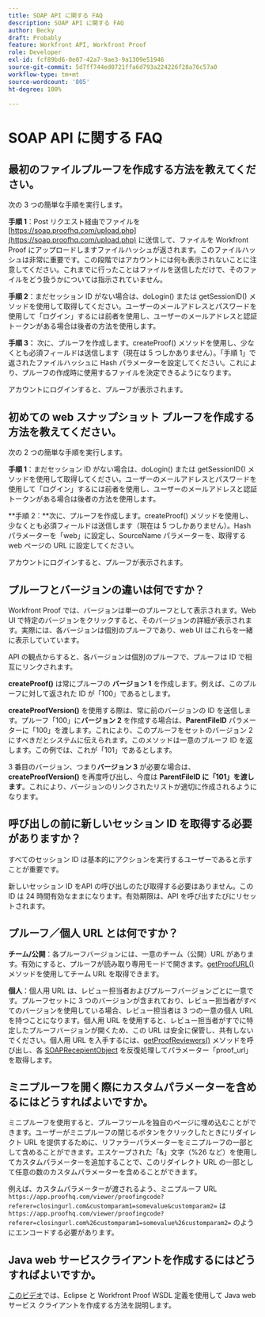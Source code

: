 ```yaml
---
title: SOAP API に関する FAQ
description: SOAP API に関する FAQ
author: Becky
draft: Probably
feature: Workfront API, Workfront Proof
role: Developer
exl-id: fcf89bd6-0e07-42a7-9ae3-9a1309e51946
source-git-commit: 5d7ff744ed0721ffa6d793a224226f28a76c57a0
workflow-type: tm+mt
source-wordcount: '805'
ht-degree: 100%

---
```


# SOAP API に関する FAQ

## 最初のファイルプルーフを作成する方法を教えてください。

次の 3 つの簡単な手順を実行します。

**手順 1**：Post リクエスト経由でファイルを [https://soap.proofhq.com/upload.php](https://soap.proofhq.com/upload.php) に送信して、ファイルを Workfront Proof にアップロードしますファイルハッシュが返されます。このファイルハッシュは非常に重要です。この段階ではアカウントには何も表示されないことに注意してください。これまでに行ったことはファイルを送信しただけで、そのファイルをどう扱うかについては指示されていません。

**手順 2**：まだセッション ID がない場合は、doLogin() または getSessionID() メソッドを使用して取得してください。ユーザーのメールアドレスとパスワードを使用して「ログイン」するには前者を使用し、ユーザーのメールアドレスと認証トークンがある場合は後者の方法を使用します。

**手順 3：** 次に、プルーフを作成します。createProof() メソッドを使用し、少なくとも必須フィールドは送信します（現在は 5 つしかありません）。「手順 1」で返されたファイルハッシュに Hash パラメーターを設定してください。これにより、プルーフの作成時に使用するファイルを決定できるようになります。

アカウントにログインすると、プルーフが表示されます。

## 初めての web スナップショット プルーフを作成する方法を教えてください。

次の 2 つの簡単な手順を実行します。

**手順 1**：まだセッション ID がない場合は、doLogin() または getSessionID() メソッドを使用して取得してください。ユーザーのメールアドレスとパスワードを使用して「ログイン」するには前者を使用し、ユーザーのメールアドレスと認証トークンがある場合は後者の方法を使用します。

**手順 2：**次に、プルーフを作成します。createProof() メソッドを使用し、少なくとも必須フィールドは送信します（現在は 5 つしかありません）。Hash パラメーターを「web」に設定し、SourceName パラメーターを、取得する web ページの URL に設定してください。

アカウントにログインすると、プルーフが表示されます。

## プルーフとバージョンの違いは何ですか？

Workfront Proof では、バージョンは単一のプルーフとして表示されます。Web UI で特定のバージョンをクリックすると、そのバージョンの詳細が表示されます。実際には、各バージョンは個別のプルーフであり、web UI はこれらを一緒に表示していています。

API の観点からすると、各バージョンは個別のプルーフで、プルーフは ID で相互にリンクされます。

**createProof()** は常にプルーフの **バージョン 1** を作成します。例えば、このプルーフに対して返された ID が「100」であるとします。

**createProofVersion()** を使用する際は、常に前のバージョンの ID を送信します。プルーフ「100」に&#x200B;**バージョン 2** を作成する場合は、**ParentFileID** パラメーターに「100」を渡します。これにより、このプルーフをセットのバージョン 2 にすべきだとシステムに伝えられます。このメソッドは一意のプルーフ ID を返します。この例では、これが「101」であるとします。

3 番目のバージョン、つまり&#x200B;**バージョン 3** が必要な場合は、**createProofVersion()** を再度呼び出し、今度は **ParentFileID に「101」を渡します**。これにより、バージョンのリンクされたリストが適切に作成されるようになります。

## 呼び出しの前に新しいセッション ID を取得する必要がありますか？

すべてのセッション ID は基本的にアクションを実行するユーザーであると示すことが重要です。 

新しいセッション ID をAPI の呼び出しのたび取得する必要はありません。この ID は 24 時間有効なままになります。有効期限は、API を呼び出すたびにリセットされます。

## プルーフ／個人 URL とは何ですか？

**チーム/公開**：各プルーフバージョンには、一意のチーム（公開）URL があります。有効にすると、プルーフが読み取り専用モードで開きます。[getProofURL()](https://api.proofhq.com/home/proofs/getproofurl.html) メソッドを使用してチーム URL を取得できます。

**個人**：個人用 URL は、レビュー担当者およびプルーフバージョンごとに一意です。プルーフセットに 3 つのバージョンが含まれており、レビュー担当者がすべてのバージョンを使用している場合、レビュー担当者は 3 つの一意の個人 URL を持つことになります。個人用 URL を使用すると、レビュー担当者がすでに特定したプルーフバージョンが開くため、この URL は安全に保管し、共有しないでください。個人用 URL を入手するには、[getProofReviewers()](https://api.proofhq.com/home/proofs/getproofreviewers.html) メソッドを呼び出し、各 [SOAPRecepientObject](https://api.proofhq.com/home/objects/soaprecipientobject.html) を反復処理してパラメーター「proof_url」を取得します。

## ミニプルーフを開く際にカスタムパラメーターを含めるにはどうすればよいですか。

ミニプルーフを使用すると、プルーフツールを独自のページに埋め込むことができます。ユーザーがミニプルーフの閉じるボタンをクリックしたときにリダイレクト URL を提供するために、リファラーパラメーターをミニプルーフの一部として含めることができます。エスケープされた「&amp;」文字（%26 など）を使用してカスタムパラメーターを追加することで、このリダイレクト URL の一部として任意の数のカスタムパラメーターを含めることができます。

例えば、カスタムパラメーターが渡されるよう、ミニプルーフ URL
`https://app.proofhq.com/viewer/proofingcode?referer=closingurl.com&customparam1=somevalue&customparam2=` は 
`https://app.proofhq.com/viewer/proofingcode?referer=closingurl.com%26customparam1=somevalue%26customparam2=` のようにエンコードする必要があります。

## Java web サービスクライアントを作成するにはどうすればよいですか。

[このビデオ](https://screencast.com/t/xsSNrqs5b)では、Eclipse と Workfront Proof WSDL 定義を使用して Java web サービス クライアントを作成する方法を説明します。

